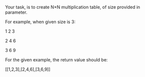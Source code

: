 Your task, is to create N×N multiplication table, of size provided in parameter.

For example, when given size is 3:

1 2 3

2 4 6

3 6 9

For the given example, the return value should be:

[[1,2,3],[2,4,6],[3,6,9]]
